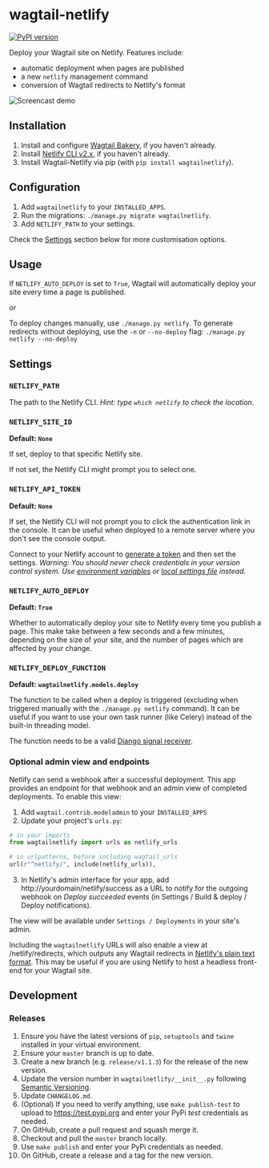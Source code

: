 # wagtail-netlify

[![PyPI version](https://badge.fury.io/py/wagtailnetlify.svg)](https://badge.fury.io/py/wagtailnetlify)

Deploy your Wagtail site on Netlify. Features include:

 - automatic deployment when pages are published
 - a new `netlify` management command
 - conversion of Wagtail redirects to Netlify's format

![Screencast demo](https://tom.s3.amazonaws.com/wagtail-netlify.gif)

## Installation

1. Install and configure [Wagtail Bakery](https://github.com/moorinteractive/wagtail-bakery), if you haven't already.
2. Install [Netlify CLI v2.x](https://www.netlify.com/docs/cli/#installation), if you haven't already.
3. Install Wagtail-Netlify via pip (with `pip install wagtailnetlify`).

## Configuration

1. Add `wagtailnetlify` to your `INSTALLED_APPS`.
2. Run the migrations: `./manage.py migrate wagtailnetlify`.
3. Add `NETLIFY_PATH` to your settings.

Check the [Settings](#settings) section below for more customisation options.

## Usage

If `NETLIFY_AUTO_DEPLOY` is set to `True`, Wagtail will automatically deploy your site every time a page is published.

*or*

To deploy changes manually, use `./manage.py netlify`. To generate redirects without deploying, use the `-n` or `--no-deploy` flag: `./manage.py netlify --no-deploy`

## Settings

### `NETLIFY_PATH`

The path to the Netlify CLI. *Hint: type `which netlify` to check the location.*

### `NETLIFY_SITE_ID`

**Default: `None`**

If set, deploy to that specific Netlify site.

If not set, the Netlify CLI might prompt you to select one.

### `NETLIFY_API_TOKEN`

**Default: `None`**

If set, the Netlify CLI will not prompt you to click the authentication link in the console. It can be useful when deployed to a remote server where you don't see the console output.

Connect to your Netlify account to [generate a token](https://app.netlify.com/account/applications) and then set the settings. *Warning: You should never check credentials in your version control system. Use [environment variables](https://django-environ.readthedocs.io/en/latest/) or [local settings file](http://techstream.org/Bits/Local-Settings-in-django) instead.*

### `NETLIFY_AUTO_DEPLOY`

**Default: `True`**

Whether to automatically deploy your site to Netlify every time you publish a page. This make take between a few seconds and a few minutes, depending on the size of your site, and the number of pages which are affected by your change.

### `NETLIFY_DEPLOY_FUNCTION`

**Default: `wagtailnetlify.models.deploy`**

The function to be called when a deploy is triggered (excluding when triggered manually with the `./manage.py netlify` command). It can be useful if you want to use your own task runner (like Celery) instead of the built-in threading model.

The function needs to be a valid [Django signal receiver](https://docs.djangoproject.com/en/2.1/topics/signals/#receiver-functions).

### Optional admin view and endpoints

Netlify can send a webhook after a successful deployment. This app provides an endpoint for that webhook and an admin view of completed deployments. To enable this view:

1. Add `wagtail.contrib.modeladmin` to your `INSTALLED_APPS`
1. Update your project's `urls.py`:

```python
# in your imports
from wagtailnetlify import urls as netlify_urls

# in urlpatterns, before including wagtail_urls
url(r"^netlify/", include(netlify_urls)),
```

3. In Netlify's admin interface for your app, add http://yourdomain/netlify/success as a URL to notify for the outgoing webhook on *Deploy succeeded* events (in Settings / Build & deploy / Deploy notifications).

The view will be available under `Settings / Deployments` in your site's admin.

Including the `wagtailnetlify` URLs will also enable a view at /netlify/redirects, which outputs any Wagtail redirects in [Netlify's plain text format](https://docs.netlify.com/routing/redirects/#syntax-for-the-redirects-file). This may be useful if you are using Netlify to host a headless front-end for your Wagtail site.

## Development

### Releases

1. Ensure you have the latest versions of `pip`, `setuptools` and `twine` installed in your virtual environment.
1. Ensure your `master` branch is up to date.
1. Create a new branch (e.g. `release/v1.1.3`) for the release of the new version.
1. Update the version number in `wagtailnetlify/__init__.py` following [Semantic Versioning](http://semver.org/spec/v2.0.0.html).
1. Update `CHANGELOG.md`.
1. (Optional) If you need to verify anything, use `make publish-test` to upload to https://test.pypi.org and enter your PyPi *test* credentials as needed.
1. On GitHub, create a pull request and squash merge it.
1. Checkout and pull the `master` branch locally.
1. Use `make publish` and enter your PyPi credentials as needed.
1. On GitHub, create a release and a tag for the new version.
